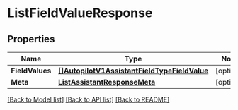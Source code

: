 # ListFieldValueResponse

## Properties
Name | Type | Notes
------------ | ------------- | -------------
**FieldValues** | [**[]AutopilotV1AssistantFieldTypeFieldValue**](autopilot.v1.assistant.field_type.field_value.md) | [optional] 
**Meta** | [**ListAssistantResponseMeta**](ListAssistantResponse_meta.md) | [optional] 

[[Back to Model list]](../README.md#documentation-for-models) [[Back to API list]](../README.md#documentation-for-api-endpoints) [[Back to README]](../README.md)


